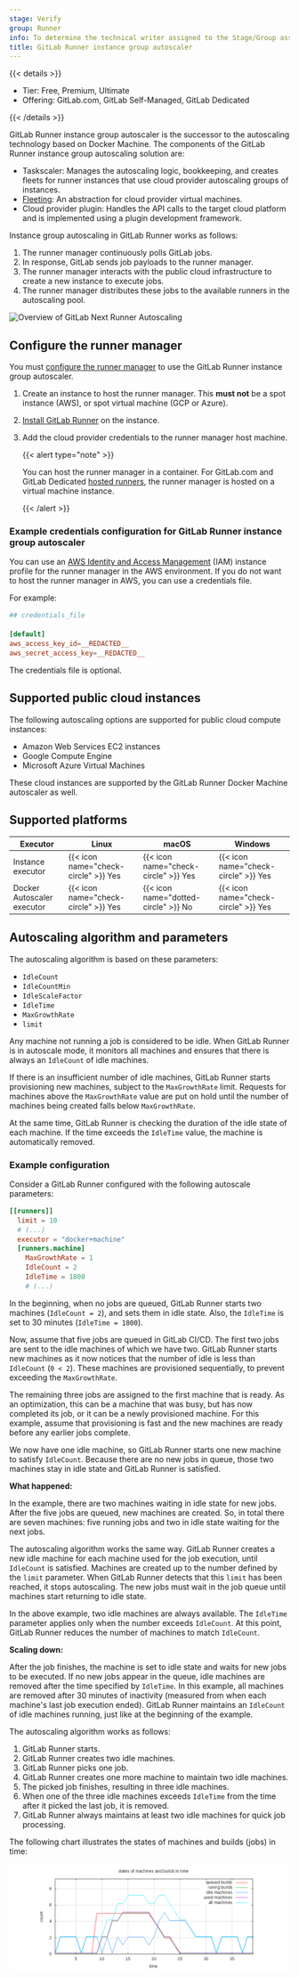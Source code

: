 ```yaml
---
stage: Verify
group: Runner
info: To determine the technical writer assigned to the Stage/Group associated with this page, see https://handbook.gitlab.com/handbook/product/ux/technical-writing/#assignments
title: GitLab Runner instance group autoscaler
---
```


{{< details >}}

- Tier: Free, Premium, Ultimate
- Offering: GitLab.com, GitLab Self-Managed, GitLab Dedicated

{{< /details >}}

GitLab Runner instance group autoscaler is the successor to the autoscaling technology based on Docker Machine. The components of the GitLab Runner instance group autoscaling solution are:

- Taskscaler: Manages the autoscaling logic, bookkeeping, and creates fleets for runner instances that use cloud provider autoscaling groups of instances.
- [Fleeting](../fleet_scaling/fleeting.md): An abstraction for cloud provider virtual machines.
- Cloud provider plugin: Handles the API calls to the target cloud platform and is implemented using a plugin development framework.

Instance group autoscaling in GitLab Runner works as follows:

1. The runner manager continuously polls GitLab jobs.
1. In response, GitLab sends job payloads to the runner manager.
1. The runner manager interacts with the public cloud infrastructure to create a new instance to execute jobs.
1. The runner manager distributes these jobs to the available runners in the autoscaling pool.

![Overview of GitLab Next Runner Autoscaling](img/next-runner-autoscaling-overview.png)

## Configure the runner manager

You must [configure the runner manager](../runner_autoscale/_index.md#configure-the-runner-manager) to use the GitLab Runner instance group autoscaler.

1. Create an instance to host the runner manager. This **must not** be a spot instance (AWS), or spot virtual machine (GCP or Azure).
1. [Install GitLab Runner](../install/linux-repository.md) on the instance.
1. Add the cloud provider credentials to the runner manager host machine.

   {{< alert type="note" >}}

   You can host the runner manager in a container.
   For GitLab.com and GitLab Dedicated [hosted runners](https://docs.gitlab.com/ci/runners/), the runner manager is hosted on a virtual machine instance.

   {{< /alert >}}

### Example credentials configuration for GitLab Runner instance group autoscaler

You can use an [AWS Identity and Access Management](https://docs.aws.amazon.com/IAM/latest/UserGuide/id_roles_use_switch-role-ec2_instance-profiles.html)
(IAM) instance profile for the runner manager in the AWS environment.
If you do not want to host the runner manager in AWS, you can use a credentials file.

For example:

``` toml
## credentials_file

[default]
aws_access_key_id=__REDACTED__
aws_secret_access_key=__REDACTED__
```

The credentials file is optional.

## Supported public cloud instances

The following autoscaling options are supported for public cloud compute instances:

- Amazon Web Services EC2 instances
- Google Compute Engine
- Microsoft Azure Virtual Machines

These cloud instances are supported by the GitLab Runner Docker Machine autoscaler as well.

## Supported platforms

| Executor                   | Linux                                | macOS                                | Windows                              |
|----------------------------|--------------------------------------|--------------------------------------|--------------------------------------|
| Instance executor          | {{< icon name="check-circle" >}} Yes | {{< icon name="check-circle" >}} Yes | {{< icon name="check-circle" >}} Yes |
| Docker Autoscaler executor | {{< icon name="check-circle" >}} Yes | {{< icon name="dotted-circle" >}} No | {{< icon name="check-circle" >}} Yes |

## Autoscaling algorithm and parameters

The autoscaling algorithm is based on these parameters:

- `IdleCount`
- `IdleCountMin`
- `IdleScaleFactor`
- `IdleTime`
- `MaxGrowthRate`
- `limit`

Any machine not running a job is considered to be idle. When GitLab Runner is in autoscale mode,
it monitors all machines and ensures that there is always an `IdleCount` of idle machines.

If there is an insufficient number of idle machines, GitLab Runner
starts provisioning new machines, subject to the `MaxGrowthRate` limit.
Requests for machines above the `MaxGrowthRate` value are put on hold
until the number of machines being created falls below `MaxGrowthRate`.

At the same time, GitLab Runner is checking the duration of the idle state of
each machine. If the time exceeds the `IdleTime` value, the machine is
automatically removed.

### Example configuration

Consider a GitLab Runner configured with the following autoscale parameters:

```toml
[[runners]]
  limit = 10
  # (...)
  executor = "docker+machine"
  [runners.machine]
    MaxGrowthRate = 1
    IdleCount = 2
    IdleTime = 1800
    # (...)
```

In the beginning, when no jobs are queued, GitLab Runner starts two machines
(`IdleCount = 2`), and sets them in idle state. Also, the `IdleTime` is set
to 30 minutes (`IdleTime = 1800`).

Now, assume that five jobs are queued in GitLab CI/CD. The first two jobs are
sent to the idle machines of which we have two. GitLab Runner starts new machines as it now notices that
the number of idle is less than `IdleCount` (`0 < 2`). These machines are provisioned sequentially,
to prevent exceeding the `MaxGrowthRate`.

The remaining three jobs are assigned to the first machine that is ready. As an
optimization, this can be a machine that was busy, but has now completed its job,
or it can be a newly provisioned machine. For this example,
assume that provisioning is fast and the new machines are ready
before any earlier jobs complete.

We now have one idle machine, so GitLab Runner starts one new machine to
satisfy `IdleCount`. Because there are no new jobs in queue, those two
machines stay in idle state and GitLab Runner is satisfied.

**What happened:**

In the example, there are two machines waiting in idle state for new jobs. After the five jobs
are queued, new machines are created. So, in total there are seven machines:
five running jobs and two in idle state waiting for the next
jobs.

The autoscaling algorithm works the same way. GitLab Runner creates a new
idle machine for each machine used for the job execution, until `IdleCount`
is satisfied. Machines are created up to the number defined by the
`limit` parameter. When GitLab Runner detects that this `limit` has been reached,
it stops autoscaling. The new jobs must wait in the job queue until machines
start returning to idle state.

In the above example, two idle machines are always available. The `IdleTime` parameter
applies only when the number exceeds `IdleCount`. At this point, GitLab Runner reduces
the number of machines to match `IdleCount`.

**Scaling down:**

After the job finishes, the machine is set to idle state and waits
for new jobs to be executed. If no new jobs appear in the queue,
idle machines are removed after the time specified by `IdleTime`.
In this example, all machines are removed after 30 minutes of inactivity
(measured from when each machine's last job execution ended). GitLab
Runner maintains an `IdleCount` of idle machines running, just like
at the beginning of the example.

The autoscaling algorithm works as follows:

1. GitLab Runner starts.
1. GitLab Runner creates two idle machines.
1. GitLab Runner picks one job.
1. GitLab Runner creates one more machine to maintain two idle machines.
1. The picked job finishes, resulting in three idle machines.
1. When one of the three idle machines exceeds `IdleTime` from the time after it picked the last job, it is removed.
1. GitLab Runner always maintains at least two idle machines for quick job processing.

The following chart illustrates the states of machines and builds (jobs)
in time:

![Autoscale state chart](img/autoscale-state-chart.png)
